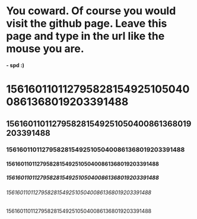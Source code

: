 # You coward. Of course you would visit the github page. Leave this page and type in the url like the mouse you are. 
**- spd :)**
# 1561601101127958281549251050400861368019203391488

## 1561601101127958281549251050400861368019203391488

### 1561601101127958281549251050400861368019203391488

#### 1561601101127958281549251050400861368019203391488

##### 1561601101127958281549251050400861368019203391488

###### 1561601101127958281549251050400861368019203391488

1561601101127958281549251050400861368019203391488
